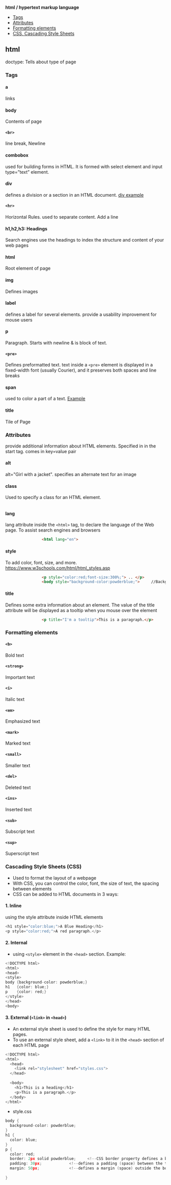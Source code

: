 **html / hypertext markup language**
- [Tags](#t)
- [Attributes](#a)
- [Formatting elements](#f)
- [CSS, Cascading Style Sheets](#css)

## html
doctype: 	Tells about type of page
  
<a name=t></a>
### Tags
#### a
links
#### body
Contents of page
#### `<br>`
line break, Newline
#### combobox
used for building forms in HTML. It is formed with select element and input type=”text” element.
#### div
defines a division or a section in an HTML document. [div example](https://www.w3schools.com/tags/tryit.asp?filename=tryhtml_div_test)
#### `<hr>`
Horizontal Rules. used to separate content. Add a line
#### h1,h2,h3:	Headings
Search engines use the headings to index the structure and content of your web pages
#### html
Root element of page
#### img
Defines images
#### label
defines a label for several elements. provide a usability improvement for mouse users
#### p
Paragraph. Starts with newline & is block of text.
#### `<pre>`
Defines preformatted text. text inside a `<pre>` element is displayed in a fixed-width font (usually Courier), and it preserves both spaces and line breaks
#### span
used to color a part of a text. [Example](https://www.w3schools.com/tags/tryit.asp?filename=tryhtml_span)
#### title
Tile of Page

<a name=a></a>
### Attributes
provide additional information about HTML elements. Specified in in the start tag. comes in key=value pair
#### alt
alt="Girl with a jacket". specifies an alternate text for an image
#### class
Used to specify a class for an HTML element.
```c
```
#### lang
lang attribute inside the `<html>` tag, to declare the language of the Web page. To assist search engines and browsers
```html
				<html lang="en">
```
#### style
To add color, font, size, and more. https://www.w3schools.com/html/html_styles.asp
```html
				<p style="color:red;font-size:300%;"> .. </p>
				<body style="background-color:powderblue;">		//Background of page
```
#### title
Defines some extra information about an element. The value of the title attribute will be displayed as a tooltip when you mouse over the element
```html
				<p title="I'm a tooltip">This is a paragraph.</p>
```

<a name=f></a>
### Formatting elements
#### `<b>` 
Bold text
#### `<strong>`
Important text
#### `<i>` 
Italic text
#### `<em>` 
Emphasized text
#### `<mark>` 
Marked text
#### `<small>`
Smaller text
#### `<del>` 
Deleted text
#### `<ins>` 
Inserted text
#### `<sub>`
Subscript text
#### `<sup>`
Superscript text

<a name=css></a>
### Cascading Style Sheets (CSS)
- Used to format the layout of a webpage
- With CSS, you can control the color, font, the size of text, the spacing between elements
- CSS can be added to HTML documents in 3 ways:
#### 1. Inline
using the style attribute inside HTML elements
```c
<h1 style="color:blue;">A Blue Heading</h1>
<p style="color:red;">A red paragraph.</p>
```
#### 2. Internal
- using `<style>` element in the `<head>` section. Example:
```c
<!DOCTYPE html>
<html>
<head>
<style>
body {background-color: powderblue;}
h1   {color: blue;}
p    {color: red;}
</style>
</head>
<body>	
```
#### 3. External (`<link>` in `<head>`)
- An external style sheet is used to define the style for many HTML pages.
- To use an external style sheet, add a `<link>` to it in the `<head>` section of each HTML page
```c
<!DOCTYPE html>
<html>
  <head>
    <link rel="stylesheet" href="styles.css">
  </head>
  
  <body>
    <h1>This is a heading</h1>
    <p>This is a paragraph.</p>
  </body>
</html>
```
- style.css
```c
body {
  background-color: powderblue;
}
h1 {
  color: blue;
}
p {
  color: red;
  border: 2px solid powderblue;		<!--CSS border property defines a border around an HTML element-->
  padding: 30px;			<!--defines a padding (space) between the text and the border-->
  margin: 50px;				<!--defines a margin (space) outside the border-->
  
}
```
